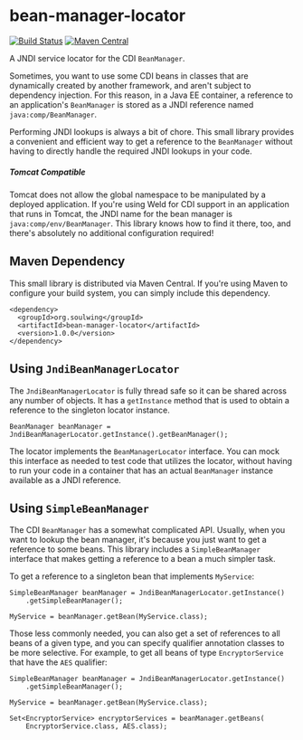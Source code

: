 bean-manager-locator
====================

[![Build Status](https://travis-ci.org/soulwing/bean-manager-locator.svg?branch=master)](https://travis-ci.org/soulwing/bean-manager-locator)
[![Maven Central](https://maven-badges.herokuapp.com/maven-central/org.soulwing/bean-manager-locator/badge.svg)](http://search.maven.org/#search%7Cga%7C1%7Cg%3Aorg.soulwing%20a%3Abean-manager-locator*)

A JNDI service locator for the CDI `BeanManager`.

Sometimes, you want to use some CDI beans in classes that are dynamically 
created by another framework, and aren't subject to dependency injection.
For this reason, in a Java EE container, a reference to an application's 
`BeanManager` is stored as a JNDI reference named `java:comp/BeanManager`.

Performing JNDI lookups is always a bit of chore. This small library provides a 
convenient and efficient way to get a reference to the `BeanManager` without 
having to directly handle the required JNDI lookups in your code.


##### Tomcat Compatible

Tomcat does not allow the global namespace to be manipulated by a deployed
application. If you're using Weld for CDI support in an application that runs
in Tomcat, the JNDI name for the bean manager is `java:comp/env/BeanManager`.
This library knows how to find it there, too, and there's absolutely no 
additional configuration required!  


Maven Dependency
----------------

This small library is distributed via Maven Central. If you're using Maven to 
configure your build system, you can simply include this dependency.

```
<dependency>
  <groupId>org.soulwing</groupId>
  <artifactId>bean-manager-locator</artifactId>
  <version>1.0.0</version>
</dependency>
```

Using `JndiBeanManagerLocator`
------------------------------

The `JndiBeanManagerLocator` is fully thread safe so it can be shared across
any number of objects.  It has a `getInstance` method that is used to obtain
a reference to the singleton locator instance.

```
BeanManager beanManager = JndiBeanManagerLocator.getInstance().getBeanManager();
```

The locator implements the `BeanManagerLocator` interface. You can mock this
interface as needed to test code that utilizes the locator, without having to
run your code in a container that has an actual `BeanManager` instance available
as a JNDI reference.


Using `SimpleBeanManager`
-------------------------

The CDI `BeanManager` has a somewhat complicated API. Usually, when you want to
lookup the bean manager, it's because you just want to get a reference to some 
beans.  This library includes a `SimpleBeanManager` interface that makes getting
a reference to a bean a much simpler task.

To get a reference to a singleton bean that implements `MyService`:

```
SimpleBeanManager beanManager = JndiBeanManagerLocator.getInstance()
    .getSimpleBeanManager();

MyService = beanManager.getBean(MyService.class);
```

Those less commonly needed, you can also get a set of references to all beans 
of a given type, and you can specify qualifier annotation classes to be more
selective. For example, to get all beans of type `EncryptorService` that 
have the `AES` qualifier:

```
SimpleBeanManager beanManager = JndiBeanManagerLocator.getInstance()
    .getSimpleBeanManager();

MyService = beanManager.getBean(MyService.class);

Set<EncryptorService> encryptorServices = beanManager.getBeans(
    EncryptorService.class, AES.class);
```

